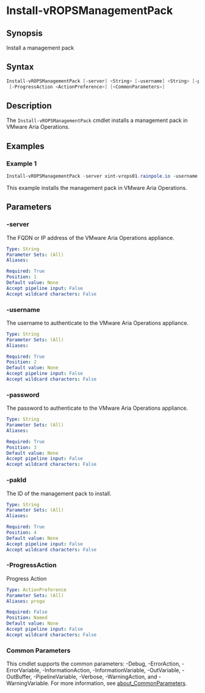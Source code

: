 # Install-vROPSManagementPack

## Synopsis

Install a management pack

## Syntax

```powershell
Install-vROPSManagementPack [-server] <String> [-username] <String> [-password] <String> [-pakId] <String>
 [-ProgressAction <ActionPreference>] [<CommonParameters>]
```

## Description

The `Install-vROPSManagementPack` cmdlet installs a management pack in VMware Aria Operations.

## Examples

### Example 1

```powershell
Install-vROPSManagementPack -server xint-vrops01.rainpole.io -username admin -password VMw@re1! -pakId SDDCHealth-8115995854
```

This example installs the management pack in VMware Aria Operations.

## Parameters

### -server

The FQDN or IP address of the VMware Aria Operations appliance.

```yaml
Type: String
Parameter Sets: (All)
Aliases:

Required: True
Position: 1
Default value: None
Accept pipeline input: False
Accept wildcard characters: False
```

### -username

The username to authenticate to the VMware Aria Operations appliance.

```yaml
Type: String
Parameter Sets: (All)
Aliases:

Required: True
Position: 2
Default value: None
Accept pipeline input: False
Accept wildcard characters: False
```

### -password

The password to authenticate to the VMware Aria Operations appliance.

```yaml
Type: String
Parameter Sets: (All)
Aliases:

Required: True
Position: 3
Default value: None
Accept pipeline input: False
Accept wildcard characters: False
```

### -pakId

The ID of the management pack to install.

```yaml
Type: String
Parameter Sets: (All)
Aliases:

Required: True
Position: 4
Default value: None
Accept pipeline input: False
Accept wildcard characters: False
```

### -ProgressAction

Progress Action

```yaml
Type: ActionPreference
Parameter Sets: (All)
Aliases: proga

Required: False
Position: Named
Default value: None
Accept pipeline input: False
Accept wildcard characters: False
```

### Common Parameters

This cmdlet supports the common parameters: -Debug, -ErrorAction, -ErrorVariable, -InformationAction, -InformationVariable, -OutVariable, -OutBuffer, -PipelineVariable, -Verbose, -WarningAction, and -WarningVariable. For more information, see [about_CommonParameters](http://go.microsoft.com/fwlink/?LinkID=113216).
